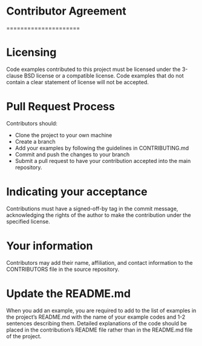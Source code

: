 # Contributor Agreement
=====================

# Licensing
Code examples contributed to this project must be licensed under the 3-clause
BSD license or a compatible license. Code examples that do not contain a clear
statement of license will not be accepted. 

# Pull Request Process
Contributors should: 
- Clone the project to your own machine
- Create a branch 
- Add your examples by following the guidelines in CONTRIBUTING.md 
- Commit and push the changes to your branch
- Submit a pull request to have your contribution accepted into the main repository. 
 
# Indicating your acceptance
Contributions must have a signed-off-by tag in the commit message, acknowledging
the rights of the author to make the contribution under the specified license.
 
 
# Your information
Contributors may add their name, affiliation, and
contact information to the CONTRIBUTORS file in the source repository.


# Update the README.md
When you add an example, you are required to add to the list of examples 
in the project’s README.md with the name of your example codes and 1-2 sentences describing them. 
Detailed explanations of the code should be placed in the contribution’s README file rather than 
in the README.md file of the project.


